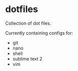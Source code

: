 dotfiles
========

Collection of dot files.

Currently containing configs for:
* git
* nano
* shell
* sublime text 2
* vim

